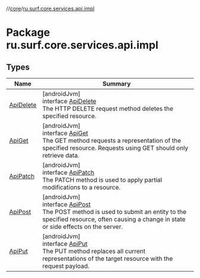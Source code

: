 //[core](../../index.md)/[ru.surf.core.services.api.impl](index.md)

# Package ru.surf.core.services.api.impl

## Types

| Name | Summary |
|---|---|
| [ApiDelete](-api-delete/index.md) | [androidJvm]<br>interface [ApiDelete](-api-delete/index.md)<br>The HTTP DELETE request method deletes the specified resource. |
| [ApiGet](-api-get/index.md) | [androidJvm]<br>interface [ApiGet](-api-get/index.md)<br>The GET method requests a representation of the specified resource. Requests using GET should only retrieve data. |
| [ApiPatch](-api-patch/index.md) | [androidJvm]<br>interface [ApiPatch](-api-patch/index.md)<br>The PATCH method is used to apply partial modifications to a resource. |
| [ApiPost](-api-post/index.md) | [androidJvm]<br>interface [ApiPost](-api-post/index.md)<br>The POST method is used to submit an entity to the specified resource, often causing a change in state or side effects on the server. |
| [ApiPut](-api-put/index.md) | [androidJvm]<br>interface [ApiPut](-api-put/index.md)<br>The PUT method replaces all current representations of the target resource with the request payload. |
